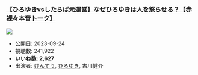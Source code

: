 ### [【ひろゆきvsしたらば元運営】なぜひろゆきは人を怒らせる？【赤裸々本音トーク】](https://www.youtube.com/watch?v=5WdasRETWsA)
[![](https://img.youtube.com/vi/5WdasRETWsA/sddefault.jpg)](https://www.youtube.com/watch?v=5WdasRETWsA)
-   公開日: 2023-09-24
-   視聴数: 241,922
-   **いいね数: 2,627**
-   出演者: [けんすう](/rehacq_fan/people/けんすう "wikilink"), [ひろゆき](/rehacq_fan/people/ひろゆき "wikilink"), 古川健介
